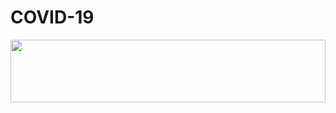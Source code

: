 # COVID-19
<img src="https://www.bendoregon.gov/Home/ShowPublishedImage/9434/637200393478030000" width="100%" height="100px">
